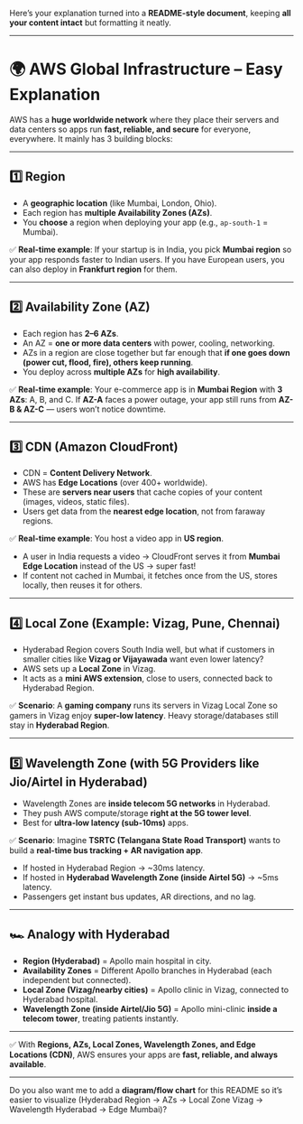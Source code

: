 Here’s your explanation turned into a **README-style document**, keeping **all your content intact** but formatting it neatly.

---

# 🌍 AWS Global Infrastructure – Easy Explanation

AWS has a **huge worldwide network** where they place their servers and data centers so apps run **fast, reliable, and secure** for everyone, everywhere.
It mainly has 3 building blocks:

---

## 1️⃣ Region

* A **geographic location** (like Mumbai, London, Ohio).
* Each region has **multiple Availability Zones (AZs)**.
* You **choose** a region when deploying your app (e.g., `ap-south-1` = Mumbai).

✅ **Real-time example**:
If your startup is in India, you pick **Mumbai region** so your app responds faster to Indian users.
If you have European users, you can also deploy in **Frankfurt region** for them.

---

## 2️⃣ Availability Zone (AZ)

* Each region has **2–6 AZs**.
* An AZ = **one or more data centers** with power, cooling, networking.
* AZs in a region are close together but far enough that **if one goes down (power cut, flood, fire), others keep running**.
* You deploy across **multiple AZs** for **high availability**.

✅ **Real-time example**:
Your e-commerce app is in **Mumbai Region** with **3 AZs**: A, B, and C.
If **AZ-A** faces a power outage, your app still runs from **AZ-B & AZ-C** — users won’t notice downtime.

---

## 3️⃣ CDN (Amazon CloudFront)

* CDN = **Content Delivery Network**.
* AWS has **Edge Locations** (over 400+ worldwide).
* These are **servers near users** that cache copies of your content (images, videos, static files).
* Users get data from the **nearest edge location**, not from faraway regions.

✅ **Real-time example**:
You host a video app in **US region**.

* A user in India requests a video → CloudFront serves it from **Mumbai Edge Location** instead of the US → super fast!
* If content not cached in Mumbai, it fetches once from the US, stores locally, then reuses it for others.

---

## 4️⃣ Local Zone (Example: Vizag, Pune, Chennai)

* Hyderabad Region covers South India well, but what if customers in smaller cities like **Vizag or Vijayawada** want even lower latency?
* AWS sets up a **Local Zone** in Vizag.
* It acts as a **mini AWS extension**, close to users, connected back to Hyderabad Region.

✅ **Scenario**:
A **gaming company** runs its servers in Vizag Local Zone so gamers in Vizag enjoy **super-low latency**.
Heavy storage/databases still stay in **Hyderabad Region**.

---

## 5️⃣ Wavelength Zone (with 5G Providers like Jio/Airtel in Hyderabad)

* Wavelength Zones are **inside telecom 5G networks** in Hyderabad.
* They push AWS compute/storage **right at the 5G tower level**.
* Best for **ultra-low latency (sub-10ms)** apps.

✅ **Scenario**:
Imagine **TSRTC (Telangana State Road Transport)** wants to build a **real-time bus tracking + AR navigation app**.

* If hosted in Hyderabad Region → \~30ms latency.
* If hosted in **Hyderabad Wavelength Zone (inside Airtel 5G)** → \~5ms latency.
* Passengers get instant bus updates, AR directions, and no lag.

---

## 🏎️ Analogy with Hyderabad

* **Region (Hyderabad)** = Apollo main hospital in city.
* **Availability Zones** = Different Apollo branches in Hyderabad (each independent but connected).
* **Local Zone (Vizag/nearby cities)** = Apollo clinic in Vizag, connected to Hyderabad hospital.
* **Wavelength Zone (inside Airtel/Jio 5G)** = Apollo mini-clinic **inside a telecom tower**, treating patients instantly.

---

✅ With **Regions, AZs, Local Zones, Wavelength Zones, and Edge Locations (CDN)**, AWS ensures your apps are **fast, reliable, and always available**.

---

Do you also want me to add a **diagram/flow chart** for this README so it’s easier to visualize (Hyderabad Region → AZs → Local Zone Vizag → Wavelength Hyderabad → Edge Mumbai)?
